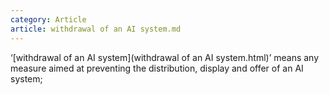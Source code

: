 ```yaml
---
category: Article
article: withdrawal of an AI system.md
---
```


‘[withdrawal of an AI system](withdrawal of an AI system.html)’ means any measure aimed at preventing the distribution, display and offer of an AI system;